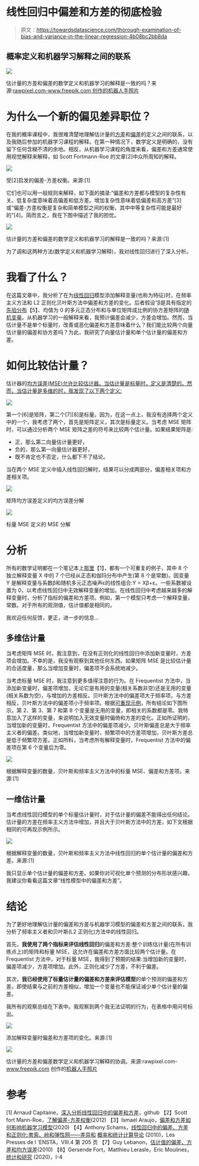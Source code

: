 # 线性回归中偏差和方差的彻底检验

> 原文：<https://towardsdatascience.com/thorough-examination-of-bias-and-variance-in-the-linear-regression-4b08bc2bb8da>

## 概率定义和机器学习解释之间的联系

![](img/947eba45e94116833a42a51a01dbf415.png)

估计量的方差和偏差的数学定义和机器学习的解释是一致的吗？来源:[rawpixel.com-www.freepik.com 创作的机器人手照片](https://www.freepik.com/photos/robot-hand)

# 为什么一个新的偏见差异职位？

在我的概率课程中，我很难清楚地理解估计量的[方差](https://en.wikipedia.org/wiki/Variance)和[偏差](https://en.wikipedia.org/wiki/Bias_of_an_estimator)的定义之间的联系，以及我随后参加的机器学习课程的解释。在第一种情况下，数学定义是明确的，没有留下任何含糊不清的余地。相反，从机器学习课程的角度来看，偏差和方差通常使用视觉解释来解释，如 Scott Fortmann-Roe 的文章[2]中众所周知的解释。

![](img/a61334bc7c3b35be7949adfcaf8d871f.png)

受[2]启发的偏差-方差权衡。来源:[1]

它们也可以用一般规则来解释，如下面的摘录:“偏差和方差都与模型的复杂性有关。低复杂度意味着高偏差和低方差。增加复杂性意味着低偏差和高方差”[3]或“偏差-方差权衡是复杂和简单模型之间的权衡，其中中等复杂性可能是最好的”[4]。简而言之，我在下图中描述了我的担忧。

![](img/4a95a186cffcf253ea60073ebd3a09dd.png)

估计量的方差和偏差的数学定义和机器学习的解释是一致的吗？来源:[1]

为了调和这两种方法(数学定义和机器学习解释)，我对线性回归进行了深入分析。

# 我看了什么？

在这篇文章中，我分析了在为[线性回归](https://en.wikipedia.org/wiki/Linear_regression)模型添加解释变量(也称为特征)时，在频率主义方法和 L2 正则化贝叶斯方法中偏差和方差的变化。后者假设“β是具有指定的[先验分布](https://en.wikipedia.org/wiki/Prior_distribution)【5】、均值为 0 的多元正态分布和与单位矩阵成比例的协方差矩阵的[随机变量](https://en.wikipedia.org/wiki/Random_variable)。从机器学习的一般解释来看，我预计偏差会减少，方差会增加。然而，当估计量不是单个标量时，改善或恶化偏差和方差意味着什么？我们能比较两个向量估计量的偏差和协方差吗？为此，我研究了向量估计量和单个估计量的偏差和方差。

# 如何比较估计量？

估计器的[均方误差(MSE)允许比较估计器。当估计量是标量时，定义是清楚的。然而，当估计量是多维的时，我发现了以下两个定义:](https://en.wikipedia.org/wiki/Mean_squared_error#Estimator)

![](img/305109a646f1a6d80fac142ee1ba55f2.png)

第一个[6]是矩阵，第二个[7][8]是标量。因为，在这一点上，我没有选择两个定义中的一个，我考虑了两个，首先是矩阵定义，其次是标量定义。当考虑 MSE 矩阵时，可以通过分析两个 MSE 矩阵之差的符号来比较两个估计量。如果结果矩阵是:

*   正，那么第二向量估计量更好，
*   负的，那么第一向量估计器更好，
*   既不肯定也不否定，什么都下不了结论。

当在两个 MSE 定义中插入线性回归解时，结果可以分成两部分，偏差相关项和方差相关项。

![](img/7fbcfdb98b06cc21d9c135f71130f268.png)

矩阵均方误差定义的均方误差分解

![](img/661a654e3effac01baecd878b290672b.png)

标量 MSE 定义的 MSE 分解

# 分析

所有的数学证明都在一个笔记本上[那里](https://github.com/kapytaine/bias_variance_in_linear_regression)【1】，都有一个可重复的例子，其中 8 个独立解释变量 X 中的 7 个已经从正态和伽玛分布中产生(第 8 个是常数)。因变量 Y 是解释变量与系数β和随机多元正态噪声ε的线性组合:Y = Xβ+ε。一些系数被设置为 0，以考虑线性回归中无效解释变量的增加。在线性回归中考虑越来越多的解释变量时，分析了指标的偏差和方差项。例如，第一个模型只考虑一个解释变量，常数。对于所有的观测值，估计值都是相同的。

我欢迎任何反馈，更正，进一步的信息…

## 多维估计量

当考虑矩阵 MSE 时，我注意到，在没有正则化的线性回归中添加新变量时，方差项会增加。不幸的是，我没有观察到其他任何东西。如果矩阵 MSE 是比较估计量的合适度量，那么当增加变量时，偏差项不会系统地减少。

当考虑标量 MSE 时，我注意到更多值得注意的行为。在 Frequentist 方法中，当添加新变量时，偏差项增加，无论它是有用的变量(相关系数非空)还是无用的变量(相关系数为空)，与增加的方差相反。贝叶斯方法中的偏差项大于频率项，与方差相反，贝叶斯方法中的偏差项小于频率项。根据[可重现示例](https://github.com/kapytaine/bias_variance_in_linear_regression)，所有结论如下图所示。第 2、第 3、第 7 和第 8 个变量是无用的变量，即相关的系数都是零。我特意加入了这样的变量，来说明加入无效变量时偏倚和方差的变化。正如所证明的，当增加新的变量时，Frequentist 方法中的偏差项减少。贝叶斯偏差总是大于频率主义者的偏差。类似地，当增加新变量时，频繁项中的方差项增加，贝叶斯方差总是低于频繁项方差。正如所料，当考虑所有解释变量时，Frequentist 方法中的偏差项在第 6 个变量后为零。

![](img/f3fe50d9f08003719f25f670b5a88189.png)

根据解释变量的数量，贝叶斯和频率主义方法中的标量 MSE、偏差和方差项。来源:[1]

## 一维估计量

当考虑线性回归模型的单个标量估计量时，对于估计量的偏差不能得出任何结论。估计量的方差在频率主义方法中增加，并且大于贝叶斯方法中的方差，如下文根据相同的可再现示例所示。

![](img/c401633be9839e50f09f2e4c8d3a0d1b.png)

根据解释变量的数量，贝叶斯和频率主义方法中线性回归的单个估计量的偏差和方差。来源:[1]

我只显示单个估计量的偏差和方差。如果你对可视化单个预测的分布形状感兴趣，我建议你看看这篇文章“线性模型中的偏差和方差”。

# 结论

为了更好地理解估计量的偏差和方差与机器学习模型的偏差和方差之间的联系，我分析了频率主义者和贝叶斯(L2 正则化)方法中的线性回归。

首先，**我使用了两个指标来评估线性回归**的偏差和方差:整个训练估计量(在所有训练点上)的矩阵和标量 MSE，这允许在偏差和方差方面比较两个估计量。在 Frequentist 方法中，对于标量 MSE，我得到了预期的结果:当增加新的变量时，偏差项减少，方差项增加。此外，正则化减少了方差，不利于偏差。

其次，**我已经使用了标量估计量的偏差和方差来评估模型**的单个预测的偏差和方差。即使结果与之前的方差相似，增加一个变量也不能保证减少单个估计量的偏差。

我所有的观察总结在下表中。我观察到两个我无法证明的行为，在表格中用问号标出。

![](img/5c18644cda0762e1b9a09acc4dbc7a5b.png)

添加解释变量时偏差和方差项的变化。来源:[1]

![](img/0f0c4da651e0e3a25d13e543b014cf93.png)

估计量的方差和偏差数学定义和机器学习解释的协调。来源:rawpixel.com-www.freepik.com 创作的[机器人手照片](https://www.freepik.com/photos/robot-hand)

# 参考

[1] Arnaud Capitaine，[深入分析线性回归中的偏差和方差](https://github.com/kapytaine/bias_variance_in_linear_regression/blob/master/bias_variance_linear_regression.ipynb)，github
【2】Scott fort Mann-Roe，[了解偏差-方差权衡](http://scott.fortmann-roe.com/docs/BiasVariance.html)(2012)
【3】Ismael Araujo，[偏差和方差如何影响机器学习模型](https://medium.com/swlh/how-bias-and-variance-affect-a-machine-learning-model-6d258d9221db)(2020)
【4】Anthony Schams，[线性回归中的偏差、方差和正则化:套索、岭和弹性网——差异和](/bias-variance-and-regularization-in-linear-regression-lasso-ridge-and-elastic-net-8bf81991d0c5) [概率和统计计算导论](https://cermics.enpc.fr/~delmas/Enseig/ensta_cours.pdf) (2010)，Les Presses de l 'ENSTA，VIII.4 第 205 页
【7】Guy Lebanon，[估计值的偏差、方差和均方误差](http://theanalysisofdata.com/notes/estimators1.pdf)(2010)
【8】Gersende Fort，Matthieu Lerasle，Eric Moulines，[统计和研究](https://lerasle.perso.math.cnrs.fr/docs/mainpoly.pdf) (2020)，I-4